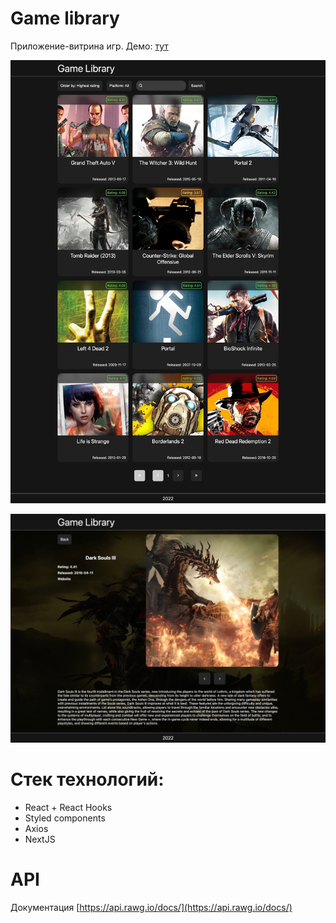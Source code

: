 # Game library
Приложение-витрина игр. Демо: [тут](https://coin32-phi.vercel.app/)

![Screenshot](screen_2.jpeg "Screenshot")

![Screenshot](screen_1.jpeg "Screenshot")

# Стек технологий:
* React + React Hooks
* Styled components
* Axios
* NextJS

# API
Документация [https://api.rawg.io/docs/](https://api.rawg.io/docs/)
